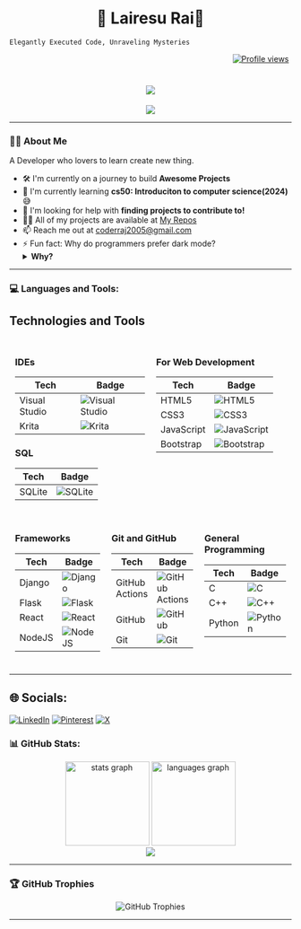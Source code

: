 <!-- Repository Name -->
<h1 align="center">🌟 Lairesu Rai🌟</h1>

<!-- Short Description -->

`Elegantly Executed Code, Unraveling Mysteries`

<div align="right">
  <a href="https://komarev.com/ghpvc/?username=Lairesu&color=blu" target="_blank">
    <img src="https://komarev.com/ghpvc/?username=Lairesu&color=blue" alt="Profile views" style="margin-right: 5px;">
  </a>
</div>

<h1 align="center">
    <img src="https://readme-typing-svg.herokuapp.com/?font=Righteous&size=35&center=true&vCenter=true&width=500&height=70&duration=4000&lines=Hello+World!+👋;+Welcome+to+my+GitHub🤗;" />
</h1>

<div align="center">
 <img src="https://quotes-github-readme.vercel.app/api?type=horizontal&theme=radical"/>
</div>

---

### 👨‍💻 About Me
  A Developer who lovers to learn create new thing.
- 🛠️ I'm currently on a journey to build **Awesome Projects**
- 🌱 I'm currently learning **cs50: Introduciton to computer science(2024)** 😅
- 🤝 I'm looking for help with **finding projects to contribute to!**
- 👨‍💻 All of my projects are available at [My Repos](https://github.com/NoahXiren?tab=repositories)
- 📫 Reach me out at [coderraj2005@gmail.com](mailto:coderraj2005@gmail.com)
- ⚡ Fun fact: Why do programmers prefer dark mode?<details><summary>**Why?**</summary>Because light attracts bugs! 🐛😄</details>
    
---

### 💻 Languages and Tools:
## Technologies and Tools

<div style="display: flex; flex-wrap: wrap;">

<div style="flex: 1; padding: 10px;">

### IDEs
| **Tech**          | **Badge**                                                                                               |
|--------------------|-------------------------------------------------------------------------------------------------------|
| Visual Studio      | ![Visual Studio](https://img.shields.io/badge/Visual_Studio-5C2D91.svg?style=for-the-badge&logo=visual-studio&logoColor=white) |
| Krita             | ![Krita](https://img.shields.io/badge/Krita-203759?style=for-the-badge&logo=krita&logoColor=EEF37B)     |

### SQL
| **Tech**          | **Badge**                                                                                               |
|--------------------|-------------------------------------------------------------------------------------------------------|
| SQLite            | ![SQLite](https://img.shields.io/badge/sqlite-%2307405e.svg?style=for-the-badge&logo=sqlite&logoColor=white) |

</div>

<div style="flex: 1; padding: 10px;">

### For Web Development
| **Tech**          | **Badge**                                                                                               |
|--------------------|-------------------------------------------------------------------------------------------------------|
| HTML5             | ![HTML5](https://img.shields.io/badge/html5-%23E34F26.svg?style=for-the-badge&logo=html5&logoColor=white) |
| CSS3              | ![CSS3](https://img.shields.io/badge/css3-%231572B6.svg?style=for-the-badge&logo=css3&logoColor=white) |
| JavaScript        | ![JavaScript](https://img.shields.io/badge/javascript-%23323330.svg?style=for-the-badge&logo=javascript&logoColor=%23F7DF1E) |
| Bootstrap         | ![Bootstrap](https://img.shields.io/badge/bootstrap-%238511FA.svg?style=for-the-badge&logo=bootstrap&logoColor=white) |

</div>

<div style="flex: 1; padding: 10px;">

### Frameworks
| **Tech**          | **Badge**                                                                                               |
|--------------------|-------------------------------------------------------------------------------------------------------|
| Django            | ![Django](https://img.shields.io/badge/django-%23092E20.svg?style=for-the-badge&logo=django&logoColor=white) |
| Flask             | ![Flask](https://img.shields.io/badge/flask-%23000.svg?style=for-the-badge&logo=flask&logoColor=white) |
| React             | ![React](https://img.shields.io/badge/react-%2320232a.svg?style=for-the-badge&logo=react&logoColor=%2361DAFB) |
| NodeJS            | ![NodeJS](https://img.shields.io/badge/node.js-6DA55F?style=for-the-badge&logo=node.js&logoColor=white) |

</div>

<div style="flex: 1; padding: 10px;">

### Git and GitHub
| **Tech**          | **Badge**                                                                                               |
|--------------------|-------------------------------------------------------------------------------------------------------|
| GitHub Actions    | ![GitHub Actions](https://img.shields.io/badge/github%20actions-%232671E5.svg?style=for-the-badge&logo=githubactions&logoColor=white) |
| GitHub            | ![GitHub](https://img.shields.io/badge/github-%23121011.svg?style=for-the-badge&logo=github&logoColor=white) |
| Git               | ![Git](https://img.shields.io/badge/git-%23F05033.svg?style=for-the-badge&logo=git&logoColor=white)    |

</div>

<div style="flex: 1; padding: 10px;">

### General Programming
| **Tech**          | **Badge**                                                                                               |
|--------------------|-------------------------------------------------------------------------------------------------------|
| C                 | ![C](https://img.shields.io/badge/c-%2300599C.svg?style=for-the-badge&logo=c&logoColor=white)          |
| C++               | ![C++](https://img.shields.io/badge/c++-%2300599C.svg?style=for-the-badge&logo=c%2B%2B&logoColor=white) |
| Python            | ![Python](https://img.shields.io/badge/python-3670A0?style=for-the-badge&logo=python&logoColor=ffdd54) |

</div>

</div>

---


## 🌐 Socials:
[![LinkedIn](https://img.shields.io/badge/LinkedIn-%230077B5.svg?logo=linkedin&logoColor=white)](https://linkedin.com/in/www.linkedin.com/in/raj-rai-8445042ba) [![Pinterest](https://img.shields.io/badge/Pinterest-%23E60023.svg?logo=Pinterest&logoColor=white)](https://pinterest.com/https://www.pinterest.com/0lDreamer/) [![X](https://img.shields.io/badge/X-black.svg?logo=X&logoColor=white)](https://x.com/https://x.com/LairesuRai) 


### 📊 GitHub Stats:

<div align="center">
  <img src="https://github-readme-stats.vercel.app/api?username=Lairesu&theme=holi&hide_border=false&include_all_commits=true&count_private=false" height="150" alt="stats graph" />
  <img src="https://github-readme-stats.vercel.app/api/top-langs/?username=Lairesu&theme=holi&hide_border=false&include_all_commits=true&count_private=false&layout=compact" height="150" alt="languages graph" />
</div>
<div align="center">
  <img src="https://github-readme-streak-stats.herokuapp.com/?user=Lairesu&theme=holi&hide_border=false" />
</div>

---

### 🏆 GitHub Trophies

<p align="center">
  <img src="https://github-profile-trophy.vercel.app/?username=Lairesu&theme=holi&no-frame=false&no-bg=false&margin-w=4" alt="GitHub Trophies" />
</p>

---

